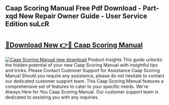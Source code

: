 ## Caap Scoring Manual Free Pdf Download - Part-xqd New Repair Owner Guide - User Service Edition suLcR

# <h2><a href="http://bc32629.oget.top/?id=Caap+Scoring+Manual">🔗Download New 👉🔴 Caap Scoring Manual</a></h2>

[![Caap Scoring Manual new download](https://i.imgur.com/5g1atiW.png)](http://bc32629.oget.top/?id=Caap+Scoring+Manual)
Product Insights This guide unlocks the hidden potential of your new Caap Scoring Manual with insightful tips and tricks. Please Contact Customer Support for Assistance Caap Scoring Manual Should you require any assistance, please do not hesitate to contact our dedicated customer support team. This Caap Scoring Manual features a comprehensive set of features to cater to your specific needs. We're Always Here for You Caap Scoring Manual. Our customer support team is dedicated to assisting you with any inquiries.

